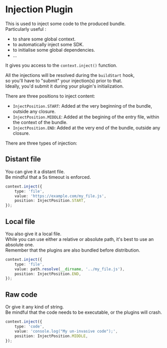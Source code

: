 # Injection Plugin <!-- #omit in toc -->

This is used to inject some code to the produced bundle.<br/>
Particularly useful :
- to share some global context.
- to automatically inject some SDK.
- to initialise some global dependencies.
- ...

It gives you access to the `context.inject()` function.

All the injections will be resolved during the `buildStart` hook,<br/>
so you'll have to "submit" your injection(s) prior to that.<br/>
Ideally, you'd submit it during your plugin's initialization.

There are three positions to inject content:

- `InjectPosition.START`: Added at the very beginning of the bundle, outside any closure.
- `InjectPosition.MIDDLE`: Added at the begining of the entry file, within the context of the bundle.
- `InjectPosition.END`: Added at the very end of the bundle, outside any closure.

There are three types of injection:

## Distant file

You can give it a distant file.<br/>
Be mindful that a 5s timeout is enforced.

```typescript
context.inject({
    type: 'file',
    value: 'https://example.com/my_file.js',
    position: InjectPosition.START,
});
```

## Local file

You also give it a local file.<br/>
While you can use either a relative or absolute path, it's best to use an absolute one.<br/>
Remember that the plugins are also bundled before distribution.

```typescript
context.inject({
    type: 'file',
    value: path.resolve(__dirname, '../my_file.js'),
    position: InjectPosition.END,
});
```

## Raw code

Or give it any kind of string.<br/>
Be mindful that the code needs to be executable, or the plugins will crash.

```typescript
context.inject({
    type: 'code',
    value: 'console.log("My un-invasive code");',
    position: InjectPosition.MIDDLE,
});
```
